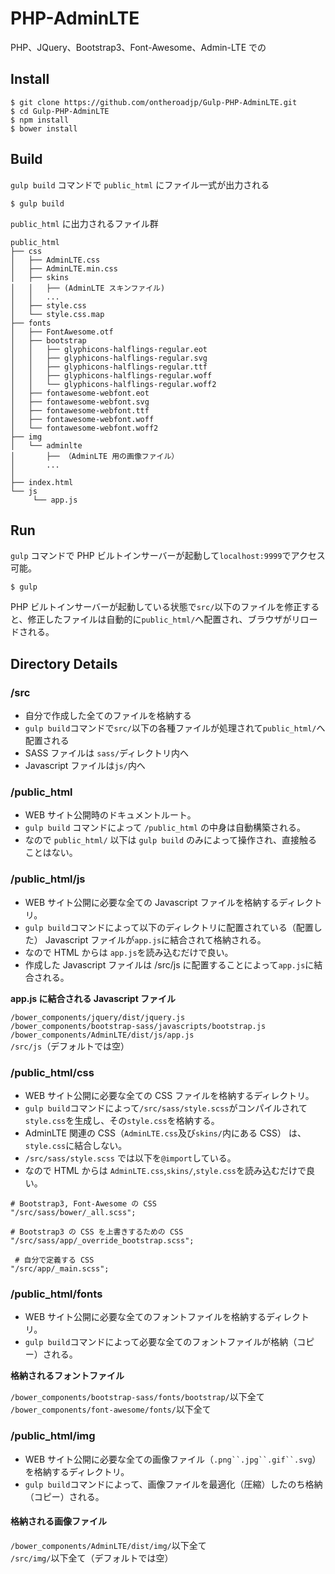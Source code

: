 # PHP-AdminLTE

PHP、JQuery、Bootstrap3、Font-Awesome、Admin-LTE での

## Install



```
$ git clone https://github.com/ontheroadjp/Gulp-PHP-AdminLTE.git
$ cd Gulp-PHP-AdminLTE
$ npm install
$ bower install
```

## Build

`gulp build` コマンドで `public_html` にファイル一式が出力される

```
$ gulp build
```

`public_html` に出力されるファイル群

```
public_html
├── css
│   ├── AdminLTE.css
│   ├── AdminLTE.min.css
│   ├── skins
│   │   ├── (AdminLTE スキンファイル)
│   │   ...
│   ├── style.css
│   └── style.css.map
├── fonts
│   ├── FontAwesome.otf
│   ├── bootstrap
│   │   ├── glyphicons-halflings-regular.eot
│   │   ├── glyphicons-halflings-regular.svg
│   │   ├── glyphicons-halflings-regular.ttf
│   │   ├── glyphicons-halflings-regular.woff
│   │   └── glyphicons-halflings-regular.woff2
│   ├── fontawesome-webfont.eot
│   ├── fontawesome-webfont.svg
│   ├── fontawesome-webfont.ttf
│   ├── fontawesome-webfont.woff
│   └── fontawesome-webfont.woff2
├── img
│   └── adminlte
│       ├── （AdminLTE 用の画像ファイル）
│       ...
│
├── index.html
└── js
     └── app.js

```

## Run

`gulp` コマンドで PHP ビルトインサーバーが起動して`localhost:9999`でアクセス可能。

```
$ gulp
```

PHP ビルトインサーバーが起動している状態で`src/`以下のファイルを修正すると、修正したファイルは自動的に`public_html/`へ配置され、ブラウザがリロードされる。

## Directory Details

### /src

* 自分で作成した全てのファイルを格納する
* `gulp build`コマンドで`src/`以下の各種ファイルが処理されて`public_html/`へ配置される
* SASS ファイルは `sass/`ディレクトリ内へ
* Javascript ファイルは`js/`内へ

### /public_html

* WEB サイト公開時のドキュメントルート。
* `gulp build` コマンドによって `/public_html` の中身は自動構築される。
* なので `public_html/` 以下は `gulp build` のみによって操作され、直接触ることはない。



### /public_html/js

* WEB サイト公開に必要な全ての Javascript ファイルを格納するディレクトリ。
* `gulp build`コマンドによって以下のディレクトリに配置されている（配置した） Javascript ファイルが`app.js`に結合されて格納される。
* なので HTML からは `app.js`を読み込むだけで良い。
* 作成した Javascript ファイルは /src/js に配置することによって`app.js`に結合される。

**app.js に結合される Javascript ファイル**

`/bower_components/jquery/dist/jquery.js`  
`/bower_components/bootstrap-sass/javascripts/bootstrap.js`  
`/bower_components/AdminLTE/dist/js/app.js`  
`/src/js`（デフォルトでは空）

### /public_html/css

* WEB サイト公開に必要な全ての CSS ファイルを格納するディレクトリ。
* `gulp build`コマンドによって`/src/sass/style.scss`がコンパイルされて`style.css`を生成し、その`style.css`を格納する。
* AdminLTE 関連の CSS（`AdminLTE.css`及び`skins/`内にある CSS） は、`style.css`に結合しない。
* `/src/sass/style.scss` では以下を`@import`している。
* なので HTML からは `AdminLTE.css`,`skins/`,`style.css`を読み込むだけで良い。

```
# Bootstrap3, Font-Awesome の CSS
"/src/sass/bower/_all.scss";

# Bootstrap3 の CSS を上書きするための CSS
"/src/sass/app/_override_bootstrap.scss"; 

 # 自分で定義する CSS
"/src/app/_main.scss";
```

### /public_html/fonts

* WEB サイト公開に必要な全てのフォントファイルを格納するディレクトリ。
* `gulp build`コマンドによって必要な全てのフォントファイルが格納（コピー）される。

**格納されるフォントファイル**

`/bower_components/bootstrap-sass/fonts/bootstrap/`以下全て  
`/bower_components/font-awesome/fonts/`以下全て

### /public_html/img

* WEB サイト公開に必要な全ての画像ファイル（`.png``.jpg``.gif``.svg`）を格納するディレクトリ。
* `gulp build`コマンドによって、画像ファイルを最適化（圧縮）したのち格納（コピー）される。

#### 格納される画像ファイル

`/bower_components/AdminLTE/dist/img/`以下全て  
`/src/img/`以下全て（デフォルトでは空）
